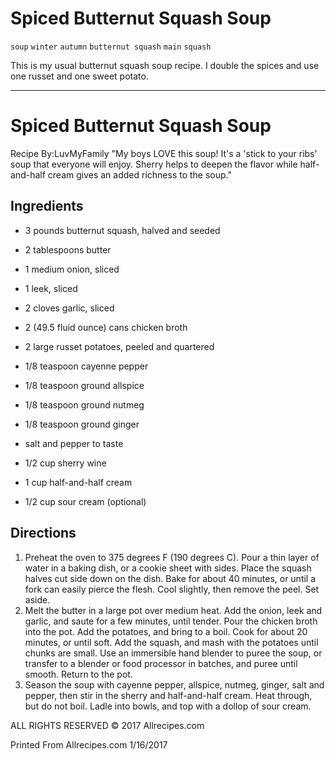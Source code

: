 # Spiced Butternut Squash Soup

`soup` `winter` `autumn` `butternut squash` `main` `squash`

This is my usual butternut squash soup recipe. I double the spices and use one russet and one sweet potato.

---

# Spiced Butternut Squash Soup

 Recipe By:LuvMyFamily
 "My boys LOVE this soup\! It's a 'stick to your ribs' soup that everyone will enjoy. Sherry helps to deepen the flavor while half\-and\-half cream gives an added richness to the soup."
 ## Ingredients

 
-  3 pounds butternut squash, halved and seeded 
-  2 tablespoons butter 
-  1 medium onion, sliced 
-  1 leek, sliced 
-  2 cloves garlic, sliced 
-  2 \(49.5 fluid ounce\) cans chicken broth 
-  2 large russet potatoes, peeled and quartered 
-  1/8 teaspoon cayenne pepper 

 
-  1/8 teaspoon ground allspice 
-  1/8 teaspoon ground nutmeg 
-  1/8 teaspoon ground ginger 
-  salt and pepper to taste 
-  1/2 cup sherry wine 
-  1 cup half\-and\-half cream 
-  1/2 cup sour cream \(optional\) 

 ## Directions

 
1. Preheat the oven to 375 degrees F \(190 degrees C\). Pour a thin layer of water in a baking dish, or a cookie sheet with sides. Place the squash halves cut side down on the dish. Bake for about 40 minutes, or until a fork can easily pierce the flesh. Cool slightly, then remove the peel. Set aside.
2. Melt the butter in a large pot over medium heat. Add the onion, leek and garlic, and saute for a few minutes, until tender. Pour the chicken broth into the pot. Add the potatoes, and bring to a boil. Cook for about 20 minutes, or until soft. Add the squash, and mash with the potatoes until chunks are small. Use an immersible hand blender to puree the soup, or transfer to a blender or food processor in batches, and puree until smooth. Return to the pot.
3. Season the soup with cayenne pepper, allspice, nutmeg, ginger, salt and pepper, then stir in the sherry and half\-and\-half cream. Heat through, but do not boil. Ladle into bowls, and top with a dollop of sour cream.

  ALL RIGHTS RESERVED © 2017 Allrecipes.com 

 Printed From Allrecipes.com 1/16/2017 
 
